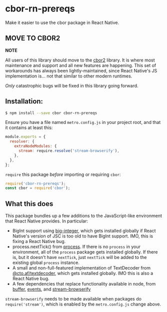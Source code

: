 # cbor-rn-prereqs

Make it easier to use the cbor package in React Native.

## MOVE TO CBOR2

**NOTE**

All users of this library should move to the
[cbor2](https://github.com/hildjj/cbor2) library.  It is where most
maintenance and support and all new features are happening.  This set of
workarounds has always been lightly-maintained, since React Native's JS
implementation is... not that similar to other modern runtimes.

*Only* catastrophic bugs will be fixed in this library going forward.

## Installation:

```bash
$ npm install --save cbor cbor-rn-prereqs
```

Ensure you have a file named `metro.config.js` in your project root, and that
it contains at least this:

```js
module.exports = {
  resolver: {
    extraNodeModules: {
      stream: require.resolve('stream-browserify'),
    },
  },
};
```

`require` this package *before* importing or requiring `cbor`:

```js
require('cbor-rn-prereqs');
const cbor = require('cbor');
```

## What this does

This package bundles up a few additions to the JavaScript-like environment
that React Native provides.  In particular:

- BigInt support using [big-integer](https://github.com/peterolson/BigInteger.js#readme), which gets installed globally if React Native's version of JSC is too old to have BigInt support.  IMO, this is fixing a React Native bug.
- process.nextTick() from [process](https://github.com/shtylman/node-process#readme).  If there is no `process` in your environment, all of the `process` package gets installed globally.  If there is, but it doesn't have `nextTick`, just `nextTick` will be added to the existing global `process` instance.
- A small and non-full-featured implementation of TextDecoder from [@cto.af/textdecoder](https://github.com/hildjj/ctoaf-textdecoder#readme), which gets installed globally.  IMO this is also a React Native bug.
- A few dependencies that replace functionality available in node, from [buffer](https://github.com/feross/buffer), [events](https://github.com/Gozala/events#readme), and [stream-browserify](https://github.com/browserify/stream-browserify)

`stream-browserify` needs to be made available when packages do `require('stream')`, which is enabled by the `metro.config.js` change above.


